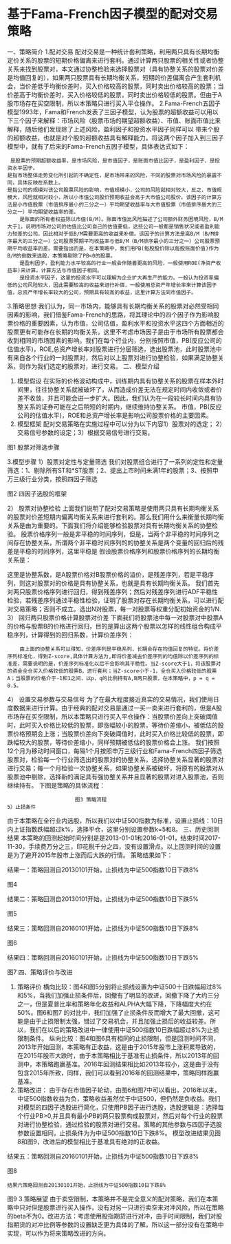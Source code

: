 # 基于Fama-French因子模型的配对交易策略
一、策略简介
1.配对交易
配对交易是一种统计套利策略，利用两只具有长期均衡定价关系的股票的短期价格偏离来进行套利。通过计算两只股票的相关性或者协整关系来找到股票对，本文通过协整检验来选择股票对（具有协整关系的股票对价差是均值回复的），如果两只股票具有长期均衡关系，短期的价差偏离会产生套利机会，当价差低于均衡价差时，买入价格较高的股票，同时卖出价格较高的股票；当价差高于均衡价差时，买入价格较低的股票，同时卖出价格较低的股票。但由于A股市场存在买空限制，所以本策略只进行买入平仓操作。
2.Fama-French五因子模型1993年，Fama和French发表了三因子模型，认为股票的超额收益可以用以下三个因子来解释：市场风险（股票市场的期望超额收益）、市值、账面市值比来解释，随后他们发现除了上述风险，盈利因子和投资水平因子同样可以                                                        带来个股的超额收益，也就是对个股的超额收益具有解释能力。将这两个因子加入到三因子模型中，就有了后来的Fama-French五因子模型，具体表达式如下：

	 是股票的预期超额收益率，是市场风险，是市值因子，是账面市值比因子，是盈利因子，是投资水平因子。
	是指市场整体走势变化所引起的不确定性，是市场带来的风险，不同的股票对市场风险的暴露不同，具体反映在系数上。
	是指公司的规模对该公司股票风险的影响，市值规模小，公司的风险就相对较大，反之，市值规模大，风险就相对较小，所以小市值公司股价预期收益会高于大市值公司股价。该因子的计算方法是小市值股票（市值排序最小的三分之一）平均期望收益率与大市值股票（市值排序最大的三分之一）平均期望收益率的差。
		是账面的所有者权益除以市值(B/M)。账面市值比风险描述了公司额外财务困境风险，B/M大于1，说明市场对公司的估值比公司自己的估值要低，这些公司一般都是销售状况或者盈利能力较差的公司，因此相对于低B/M需要更高的收益来补偿。该因子的计算方法是高B/M（B/M排序最大的三分之一）公司股票预期平均收益率与低B/M（B/M排序最小的三分之一）公司股票预期平均收益率的差。需要指出的是，在本策略中，我们用PB(每股股价除以每股账面价值)作为B/M的倒数来选股，本策略剔除了PB<0的股票。
		是盈利因子，盈利能力水平较高的行业一般会伴随着更高的风险，一般使用ROE(净资产收益率)来计算，计算方法与市值因子相同。
		是投资水平因子，这里的投资水平可以理解为企业扩大再生产的能力，一般认为投资率偏低的公司风险较大，因此需要较高的收益来进行补偿，一般使用总资产年增长率来计算该因子值，总资产年增长率较大的公司，预期具有较高的收益，这里计算方法同市值因子。
3.策略思想
我们认为，同一市场内，能够具有长期均衡关系的股票对必然受相同因素的影响，我们借鉴Fama-French的思路，将其理论中的四个因子作为影响股票价格的重要因素，认为市值，公司估值，盈利水平和投资水平这四个方面相近的股票更有可能存在长期的均衡关系，这里不考虑市场因子是由于市场所有股票都会收到相同的市场因素的影响。我们在每个行业内，分别按照市值，PB(反应公司的估值水平)，ROE,总资产增长率对股票进行分层筛选，选出股票池，此时股票池中有来自各个行业的一对股票对，然后对以上股票对进行协整检验，如果满足协整关系，则作为我们选定的股票对，进行交易。
二、模型介绍
1. 模型假设
在实际的价格波动构成中，训练期内具有协整关系的股票在样本外时间里，往往协整关系就被破坏了，从而造成价差无法在规定时间内收敛或者价差不收敛，并且可能会进一步扩大。因此，我们认为在一段较长时间内具有协整关系的证券可能在之后稍短的时期内，继续维持协整关系。
市值，PB(反应公司的估值水平)，ROE和总资产增长率是影响公司股票价格的主要因素。
2. 模型框架
配对交易策略在实施过程中可以分为以下内容1）股票对的选定； 2）交易信号参数的设定；3）根据交易信号进行交易。





















图1 股票对筛选步骤

3.模型步骤
1）股票对定性与定量筛选
我们对股票组合进行了一系列的定性和定量筛选：1、剔除所有ST和*ST股票；2、提出上市时间未满1年的股票；3、按照申万三级行业分类，按照四因子筛选

























图2 四因子选股的框架

2） 股票对协整检验
上面我们说明了配对交易策略是使用两只具有长期均衡关系的股票对价差短期内偏离均衡关系来进行套利的。那么我们用什么来衡量长期均衡关系是由为重要的。下面我们将介绍能够检验股票对具有长期均衡关系的协整检验。
股票价格序列一般是非平稳的时间序列，但是，当两个非平稳的时间序列之间存在协整关系，所谓两个非平稳时间序列的的协整关系是两个变量的回归后的残差是平稳的时间序列，这里平稳是
假设股票价格序列和股票价格序列的长期均衡关系是：

这里是协整系数，是A股票价格对B股票价格的溢价，是残差序列，若是平稳序列，则这对股票对的价格是具有协整关系，也就是具有长期均衡关系。
我们首先对两只股票价格序列进行回归，得到残差序列；然后对残差序列进行ADF平稳性检验，若残差序列通过平稳性检验，证明了股票对存在长期均衡关系，可以进行配对交易策略；否则不成立。选出N对股票，每一对股票等权重分配初始资金的1/N.
3） 回归两只股票价格计算股票对价差
下面我们将股票池中每一对股票对中股票A的价格与股票B的价格进行回归，目的是算出这两个股票以怎样的线性组合构成平稳序列，计算得到的回归系数，计算价差序列：

		由上面的协整关系可以得知，价差序列是平稳系列，长期会存在均值回复的特征。将价差序列标准化，得到Z-score,具体计算方法为,即将价差减去价差序列的均值除以价差序列的标准差，需要说明的是，价差序列标准化以后不会影响其平稳性。当Z-score大于1，将该股票对的资金全仓买入价格较低的股票B，进行套利；当Z-score小于-1，全仓买入价格较低的股票A；当股票的价格介于-1和1之间，以p，q的比例持有A,B两只股票，在本策略中，p = q = 0.5。
4） 设置交易参数与交易信号
为了在最大程度接近真实的交易情况，我们使用日度数据来进行计算。由于经典的配对交易是通过一买一卖来进行套利的，但是A股市场存在买空限制，所以本策略只进行买入平仓操作：当股票价差向上突破阈值时，此时买入价格比较低的股票，即涨幅较小的股票，等待价差缩小，被低估的股票价格预期会上涨；当股票价差向下突破阈值时，此时买入价格比较低的股票，即跌幅较大的股票，等待价差缩小，同样预期被低估的股票价格会上涨。
我们按照12个月为移动时间窗口，每隔1个月按照申万三级行业和Fama-French四因子筛选股票对，检验每一个行业筛选出的股票对的协整关系，选择协整关系显著的股票对进行交易；每一个月检验一次协整关系，如果协整关系被破坏，将原有的股票对从股票池中剔除，选择新的满足具有强协整关系并且显著的股票对进入股票池，否则继续持有。
		下图是策略的具体流程：

























                          图3 策略流程
	5）止损条件
由于本策略在全行业内选股，所以我们以中证500指数为标准，设置止损线：10日内上证指数跌幅超过k%，选择平仓，这里分别设置参数k=5和8。
三、历史回测结果 
本策略的回测起始时间分别是是2013-01-01和2016-01-01，结束时间2017-11-30，手续费万分之三，印花税千分之四，没有设置滑点。以上回测时间的设置是为了避开2015年股市上涨而后大跌的行情。
策略结果如下：





结果一：策略回测自20130101开始，止损线为中证500指数10日下跌8%

图4 

结果二：策略回测自20130101开始，止损线为中证500指数10日下跌5%


图5

结果三：策略回测自20160101开始，止损线为中证500指数10日下跌8%

图6


结果四：策略回测自20160101开始，止损线为中证500指数10日下跌5%

图7
四、策略评价与改进
1. 策略评价
	横向比较：图4和图5分别将止损线设置为中证500十日跌幅超过8%和5%，当我们加强止损条件后，回撤有了明显的改进，回撤下降了大约三分之一，但是夏普比率和策略年化收益和ALPHA大幅下降，下降幅度大约在50%。图6和图7 的对比中，我们加强了止损条件反而增大了最大回撤，这可能是由于止损限制太强，错过了交易机会，并且加强止损后的收益较差。所以，我们在以后的策略改进中一律使用中证500指数10日跌幅超过8%为止损限制条件。
	纵向比较：图4和图6具有相同的止损限制，但是回测时间不同，2013年开始回测，本策略有正收益，这是由于2015年股市上涨积累导致的，在2015年股市大跌时，由于本策略相比于基准有止损条件，所以2013年的回测中，本策略跑赢基准。2016年回测结果相比如2013年较小，这是由于没有包含2015年所致，同样，我们可以看到2016年的回测结果中，策略同样跑赢基准。
2. 策略改进：
由于存在市值因子轮动，由图6和图7中可以看出，2016年以来，中证500指数收益为负，策略收益虽然优于中证500，但仍然是负收益。我们对模型的四因子选股进行简化，只使用PB因子进行选股，选股逻辑是：选择每个行业PB>0,并且具有最小PB的两只股票构成股票对，然后对每个行业的股票对进行协整检验，通过检验的股票对进行交易。策略的其他参数与四因子选股参数设置相同，止损条件为为中证500指数10日下跌8%。
模型改进结果见图8和图9，改进后的模型相比于基准具有绝对的正收益。


结果五：策略回测自20160101开始，止损线为中证500指数10日下跌8%

图8

	结果六策略回测自20130101开始，止损线为中证500指数10日下跌8%

图9
3.策略展望
由于卖空限制，本策略并不是完全意义的配对策略，我们在本策略中只对但是股票进行买入操作，没有对另一只进行卖空来对冲风险，所以在策略的beta不为0。改进方法：考虑使用股指期货进行对冲，由于时间限制，我们对股指期货的对冲比例等参数的设置缺乏更为具体的了解，所以这一部分没有在策略中实现，可以作为将来策略改进的方向。
